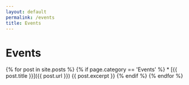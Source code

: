 ```yaml
---
layout: default
permalink: /events
title: Events
---
```


# Events
      
{% for post in site.posts %}
      {% if page.category == 'Events' %}
        * [{{ post.title }}]({{ post.url }})
          {{ post.excerpt }}
      {% endif %}
{% endfor %}
